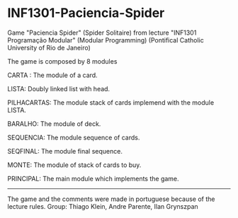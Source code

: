 # INF1301-Paciencia-Spider
Game "Paciencia Spider" (Spider Solitaire) from lecture "INF1301 Programação Modular" (Modular Programming) (Pontifical Catholic University of Rio de Janeiro)

The game is composed by 8 modules

CARTA : The module of a card.

LISTA: Doubly linked list with head.

PILHACARTAS: The module stack of cards implemend with the module LISTA.

BARALHO: The module of deck.

SEQUENCIA: The module sequence of cards.

SEQFINAL: The module final sequence.

MONTE: The module of stack of cards to buy.

PRINCIPAL: The main module which implements the game.
_____
The game and the comments were made in portuguese because of the lecture rules.
Group: Thiago Klein, Andre Parente, Ilan Grynszpan
